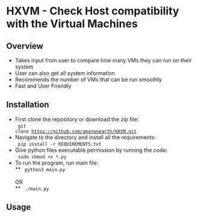 # HXVM - Check Host compatibility with the Virtual Machines

## Overview
- Takes input from user to compare how many VMs they can run on their system
- User can also get all system information
- Recommends the number of VMs that can be run smoothly
- Fast and User Friendly

## Installation
- First clone the repository or download the zip file: <br>
<code> git clone https://github.com/amanonearth/HXVM.git </code>
- Navigate to the directory and install all the requirements: <br>
<code> pip install -r REQUIREMENTS.txt </code>
- Give python files executable permission by running the code:<br>
<code> sudo chmod +x *.py </code>
- To run the program, run main file:<br>
** <code> python3 main.py </code> <br>
        OR<br>
** <code> ./main.py </code>

## Usage
